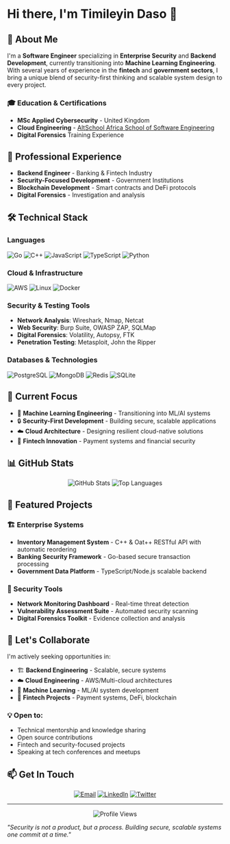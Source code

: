 # Hi there, I'm Timileyin Daso 👋

## 🚀 About Me

I'm a **Software Engineer** specializing in **Enterprise Security** and **Backend Development**, currently transitioning into **Machine Learning Engineering**. With several years of experience in the **fintech** and **government sectors**, I bring a unique blend of security-first thinking and scalable system design to every project.

### 🎓 Education & Certifications
- **MSc Applied Cybersecurity** - United Kingdom
- **Cloud Engineering** - [AltSchool Africa School of Software Engineering](https://altschoolafrica.com/schools/engineering)
- **Digital Forensics** Training Experience

## 💼 Professional Experience

- **Backend Engineer** - Banking & Fintech Industry
- **Security-Focused Development** - Government Institutions
- **Blockchain Development** - Smart contracts and DeFi protocols
- **Digital Forensics** - Investigation and analysis

## 🛠️ Technical Stack

### **Languages**
![Go](https://img.shields.io/badge/-Go-00ADD8?style=flat-square&logo=go&logoColor=white)
![C++](https://img.shields.io/badge/-C++-00599C?style=flat-square&logo=c%2B%2B&logoColor=white)
![JavaScript](https://img.shields.io/badge/-JavaScript-F7DF1E?style=flat-square&logo=javascript&logoColor=black)
![TypeScript](https://img.shields.io/badge/-TypeScript-3178C6?style=flat-square&logo=typescript&logoColor=white)
![Python](https://img.shields.io/badge/-Python-3776AB?style=flat-square&logo=python&logoColor=white)

### **Cloud & Infrastructure**
![AWS](https://img.shields.io/badge/-AWS-232F3E?style=flat-square&logo=amazon-aws&logoColor=white)
![Linux](https://img.shields.io/badge/-Linux-FCC624?style=flat-square&logo=linux&logoColor=black)
![Docker](https://img.shields.io/badge/-Docker-2496ED?style=flat-square&logo=docker&logoColor=white)

### **Security & Testing Tools**
- **Network Analysis**: Wireshark, Nmap, Netcat
- **Web Security**: Burp Suite, OWASP ZAP, SQLMap
- **Digital Forensics**: Volatility, Autopsy, FTK
- **Penetration Testing**: Metasploit, John the Ripper

### **Databases & Technologies**
![PostgreSQL](https://img.shields.io/badge/-PostgreSQL-336791?style=flat-square&logo=postgresql&logoColor=white)
![MongoDB](https://img.shields.io/badge/-MongoDB-47A248?style=flat-square&logo=mongodb&logoColor=white)
![Redis](https://img.shields.io/badge/-Redis-DC382D?style=flat-square&logo=redis&logoColor=white)
![SQLite](https://img.shields.io/badge/-SQLite-003B57?style=flat-square&logo=sqlite&logoColor=white)

## 🎯 Current Focus

- 🤖 **Machine Learning Engineering** - Transitioning into ML/AI systems
- 🔒 **Security-First Development** - Building secure, scalable applications
- ☁️ **Cloud Architecture** - Designing resilient cloud-native solutions
- 🏦 **Fintech Innovation** - Payment systems and financial security

## 📊 GitHub Stats

<div align="center">
  <img src="https://github-readme-stats.vercel.app/api?username=DasoTD&show_icons=true&theme=dark&hide_border=true" alt="GitHub Stats" />
  <img src="https://github-readme-stats.vercel.app/api/top-langs/?username=DasoTD&layout=compact&theme=dark&hide_border=true" alt="Top Languages" />
</div>

## 🌟 Featured Projects

### 🏗️ Enterprise Systems
- **Inventory Management System** - C++ & Oat++ RESTful API with automatic reordering
- **Banking Security Framework** - Go-based secure transaction processing
- **Government Data Platform** - TypeScript/Node.js scalable backend

### 🔐 Security Tools
- **Network Monitoring Dashboard** - Real-time threat detection
- **Vulnerability Assessment Suite** - Automated security scanning
- **Digital Forensics Toolkit** - Evidence collection and analysis

## 🤝 Let's Collaborate

I'm actively seeking opportunities in:
- 🏗️ **Backend Engineering** - Scalable, secure systems
- ☁️ **Cloud Engineering** - AWS/Multi-cloud architectures  
- 🤖 **Machine Learning** - ML/AI system development
- 🏦 **Fintech Projects** - Payment systems, DeFi, blockchain

### 💡 Open to:
- Technical mentorship and knowledge sharing
- Open source contributions
- Fintech and security-focused projects
- Speaking at tech conferences and meetups

## 📫 Get In Touch

<div align="center">

[![Email](https://img.shields.io/badge/-Email-D14836?style=for-the-badge&logo=gmail&logoColor=white)](mailto:timileyindaso@gmail.com)
[![LinkedIn](https://img.shields.io/badge/-LinkedIn-0077B5?style=for-the-badge&logo=linkedin&logoColor=white)](https://linkedin.com/in/your-profile)
[![Twitter](https://img.shields.io/badge/-Twitter-1DA1F2?style=for-the-badge&logo=twitter&logoColor=white)](https://twitter.com/your-handle)

</div>

---

<div align="center">
  <img src="https://komarev.com/ghpvc/?username=DasoTD&color=blueviolet&style=flat-square&label=Profile+Views" alt="Profile Views" />
</div>

*"Security is not a product, but a process. Building secure, scalable systems one commit at a time."*
